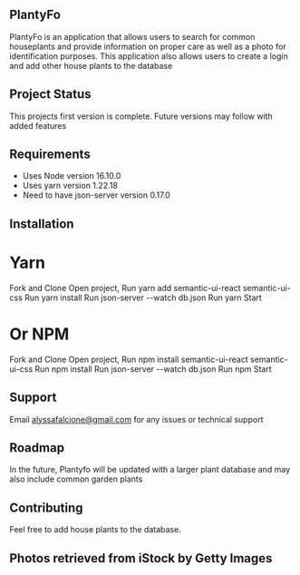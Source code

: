 ## PlantyFo
PlantyFo is an application that allows users to search for common houseplants and provide information on proper care as well as a photo for identification purposes. This application also allows users to create a login and add other house plants to the database 

## Project Status
This projects first version is complete. Future versions may follow with added features

## Requirements
* Uses Node version 16.10.0
* Uses yarn version 1.22.18
* Need to have json-server version 0.17.0

## Installation
# Yarn
Fork and Clone
Open project, 
Run yarn add semantic-ui-react semantic-ui-css
Run yarn install 
Run json-server --watch db.json
Run yarn Start
# Or NPM
Fork and Clone
Open project, 
Run npm install semantic-ui-react semantic-ui-css
Run npm install 
Run json-server --watch db.json
Run npm Start

## Support
Email alyssafalcione@gmail.com for any issues or technical support

## Roadmap
In the future, Plantyfo will be updated with a larger plant database and may also include common garden plants

## Contributing
Feel free to add house plants to the database.



## Photos retrieved from iStock by Getty Images